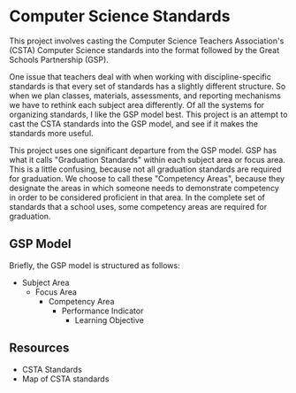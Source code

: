 Computer Science Standards
============

This project involves casting the Computer Science Teachers Association's (CSTA) Computer Science standards into the format followed by the Great Schools Partnership (GSP).

One issue that teachers deal with when working with discipline-specific standards is that every set of standards has a slightly different structure. So when we plan classes, materials, assessments, and reporting mechanisms we have to rethink each subject area differently. Of all the systems for organizing standards, I like the GSP model best. This project is an attempt to cast the CSTA standards into the GSP model, and see if it makes the standards more useful.

This project uses one significant departure from the GSP model. GSP has what it calls "Graduation Standards" within each subject area or focus area. This is a little confusing, because not all graduation standards are required for graduation. We choose to call these "Competency Areas", because they designate the areas in which someone needs to demonstrate competency in order to be considered proficient in that area. In the complete set of standards that a school uses, some competency areas are required for graduation.

GSP Model
---

Briefly, the GSP model is structured as follows:

- Subject Area
  - Focus Area
    - Competency Area
      - Performance Indicator
        - Learning Objective


Resources
---

- CSTA Standards
- Map of CSTA standards
